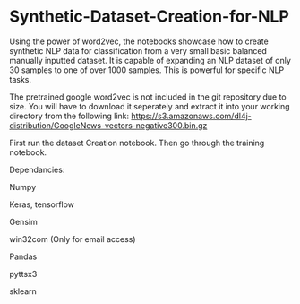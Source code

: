 # Synthetic-Dataset-Creation-for-NLP

Using the power of word2vec, the notebooks showcase how to create synthetic NLP data for classification from a very small basic balanced manually inputted dataset. It is capable of expanding an NLP dataset of only 30 samples to one of over 1000 samples. This is powerful for specific NLP tasks.

The pretrained google word2vec is not included in the git repository due to size. You will have to download it seperately and extract it into your working directory from the following link:
https://s3.amazonaws.com/dl4j-distribution/GoogleNews-vectors-negative300.bin.gz

First run the dataset Creation notebook. Then go through the training notebook.


Dependancies: 

Numpy

Keras, tensorflow

Gensim

win32com (Only for email access)

Pandas

pyttsx3

sklearn
